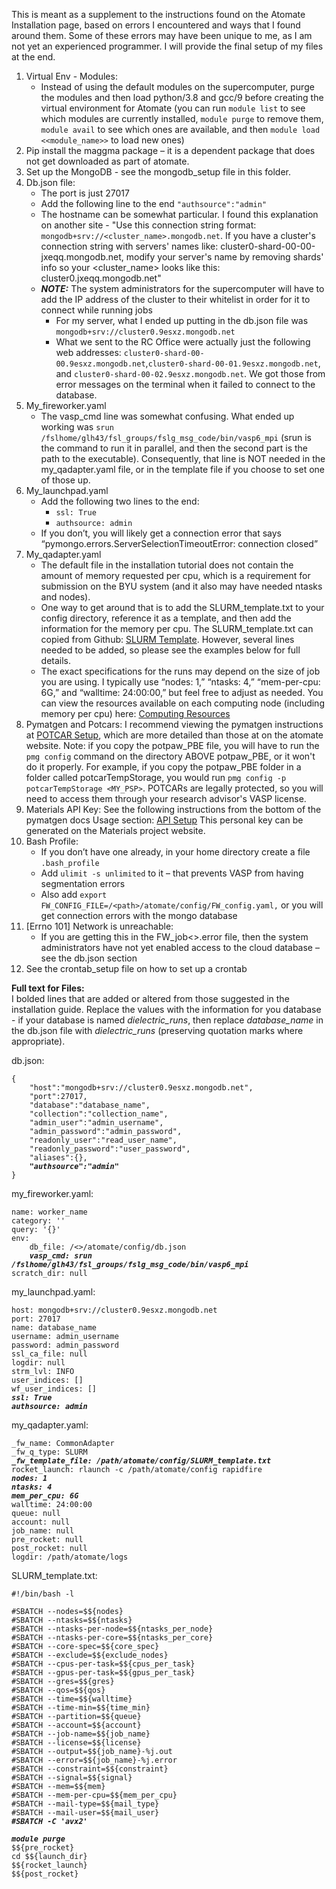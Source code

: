 This is meant as a supplement to the instructions found on the Atomate Installation page, based on errors I encountered and ways that I found around them. Some of these errors may have been unique to me, as I am not yet an experienced programmer. I will provide the final setup of my files at the end. 

1. Virtual Env - Modules:
   - Instead of using the default modules on the supercomputer, purge the modules and then load python/3.8 and gcc/9 before creating the virtual environment for Atomate (you can run `module list` to see which modules are currently installed, `module purge` to remove them, `module avail` to see which ones are available, and then `module load <<module_name>>` to load new ones)
2. Pip install the maggma package – it is a dependent package that does not get downloaded as part of atomate.  
3. Set up the MongoDB - see the mongodb_setup file in this folder.
4. Db.json file:
   - The port is just 27017
   - Add the following line to the end `"authsource":"admin"`
   - The hostname can be somewhat particular. I found this explanation on another site - "Use this connection string format: `mongodb+srv://<cluster_name>.mongodb.net`. If you have a cluster's connection string with servers' names like: cluster0-shard-00-00-jxeqq.mongodb.net, modify your server's name by removing shards' info so your <cluster_name> looks like this: cluster0.jxeqq.mongodb.net"
    - ***NOTE:*** The system administrators for the supercomputer will have to add the IP address of the cluster to their whitelist in order for it to connect while running jobs
      - For my server, what I ended up putting in the db.json file was `mongodb+srv://cluster0.9esxz.mongodb.net`
      - What we sent to the RC Office were actually just the following web addresses: `cluster0-shard-00-00.9esxz.mongodb.net`,`cluster0-shard-00-01.9esxz.mongodb.net`, and `cluster0-shard-00-02.9esxz.mongodb.net`. We got those from error messages on the terminal when it failed to connect to the database.
5. My_fireworker.yaml
    - The vasp_cmd line was somewhat confusing. What ended up working was `srun /fslhome/glh43/fsl_groups/fslg_msg_code/bin/vasp6_mpi` (srun is the command to run it in parallel, and then the second part is the path to the executable). Consequently, that line is NOT needed in the my_qadapter.yaml file, or in the template file if you choose to set one of those up. 
6. My_launchpad.yaml
    - Add the following two lines to the end: 
      - `ssl: True`
      - `authsource: admin`
    - If you don’t, you will likely get a connection error that says “pymongo.errors.ServerSelectionTimeoutError: connection closed”
7. My_qadapter.yaml
   - The default file in the installation tutorial does not contain the amount of memory requested per cpu, which is a requirement for submission on the BYU system (and it also may have needed ntasks and nodes). 
   - One way to get around that is to add the SLURM_template.txt to your config directory, reference it as a template, and then add the information for the memory per cpu. The SLURM_template.txt can copied from Github: [SLURM Template](https://github.com/materialsproject/fireworks/blob/main/fireworks/user_objects/queue_adapters/SLURM_template.txt). However, several lines needed to be added, so please see the examples below for full details. 
   - The exact specifications for the runs may depend on the size of job you are using. I typically use “nodes: 1,” “ntasks: 4,” “mem-per-cpu: 6G,” and “walltime: 24:00:00,” but feel free to adjust as needed. You can view the resources available on each computing node (including memory per cpu) here: [Computing Resources](https://rc.byu.edu/documentation/resources)
8. Pymatgen and Potcars: I recommend viewing the pymatgen instructions at [POTCAR Setup](https://pymatgen.org/installation.html#potcar-setup), which are more detailed than those at on the atomate website. Note: if you copy the potpaw_PBE file, you will have to run the `pmg config` command on the directory ABOVE potpaw_PBE, or it won't do it properly. For example, if you copy the potpaw_PBE folder in a folder called potcarTempStorage, you would run `pmg config -p potcarTempStorage <MY_PSP>`. POTCARs are legally protected, so you will need to access them through your research advisor's VASP license. 
9. Materials API Key: See the following instructions from the bottom of the pymatgen docs Usage section:  [API Setup](https://pymatgen.org/usage.html#setting-the-pmg-mapi-key-in-the-config-file)  This personal key can be generated on the Materials project website.
10. Bash Profile:
    - If you don’t have one already, in your home directory create a file `.bash_profile`
    - Add `ulimit -s unlimited` to it – that prevents VASP from having segmentation errors
    - Also add `export FW_CONFIG_FILE=/<path>/atomate/config/FW_config.yaml,` or you will get connection errors with the mongo database
11. [Errno 101] Network is unreachable: 
    - If you are getting this in the FW_job<<number>>.error file, then the system administrators have not yet enabled access to the cloud database – see the db.json section
12. See the crontab_setup file on how to set up a crontab


**Full text for Files:**  
I bolded lines that are added or altered from those suggested in the installation guide. Replace the values with the information for you database - if your database is named *dielectric_runs*, then replace *database_name* in the db.json file with *dielectric_runs* (preserving quotation marks where appropriate). 

db.json:
<pre><code>{
	"host":"mongodb+srv://cluster0.9esxz.mongodb.net",
	"port":27017,
	"database":"database_name",
	"collection":"collection_name",
	"admin_user":"admin_username",
	"admin_password":"admin_password",
	"readonly_user":"read_user_name",
	"readonly_password":"user_password",
	"aliases":{},
	<b><i>"authsource":"admin"</i></b>
}
</code></pre>

my_fireworker.yaml:
<pre><code>name: worker_name
category: ''
query: '{}'
env:
    db_file: /<<path>>/atomate/config/db.json
    <b><i>vasp_cmd: srun /fslhome/glh43/fsl_groups/fslg_msg_code/bin/vasp6_mpi</i></b>
scratch_dir: null
</code></pre>

my_launchpad.yaml:
<pre><code>host: mongodb+srv://cluster0.9esxz.mongodb.net
port: 27017
name: database_name
username: admin_username
password: admin_password
ssl_ca_file: null
logdir: null
strm_lvl: INFO
user_indices: []
wf_user_indices: []
<b><i>ssl: True
authsource: admin</i></b>
</code></pre>

my_qadapter.yaml: 
<pre><code>_fw_name: CommonAdapter
_fw_q_type: SLURM
<b><i>_fw_template_file: /path/atomate/config/SLURM_template.txt</i></b>
rocket_launch: rlaunch -c /path/atomate/config rapidfire
<b><i>nodes: 1
ntasks: 4
mem_per_cpu: 6G</i></b>
walltime: 24:00:00
queue: null
account: null
job_name: null
pre_rocket: null
post_rocket: null
logdir: /path/atomate/logs
</code></pre>

	
SLURM_template.txt:
<pre><code>#!/bin/bash -l

#SBATCH --nodes=$${nodes}
#SBATCH --ntasks=$${ntasks}
#SBATCH --ntasks-per-node=$${ntasks_per_node}
#SBATCH --ntasks-per-core=$${ntasks_per_core}
#SBATCH --core-spec=$${core_spec}
#SBATCH --exclude=$${exclude_nodes}
#SBATCH --cpus-per-task=$${cpus_per_task}
#SBATCH --gpus-per-task=$${gpus_per_task}
#SBATCH --gres=$${gres}
#SBATCH --qos=$${qos}
#SBATCH --time=$${walltime}
#SBATCH --time-min=$${time_min}
#SBATCH --partition=$${queue}
#SBATCH --account=$${account}
#SBATCH --job-name=$${job_name}
#SBATCH --license=$${license}
#SBATCH --output=$${job_name}-%j.out
#SBATCH --error=$${job_name}-%j.error
#SBATCH --constraint=$${constraint}
#SBATCH --signal=$${signal}
#SBATCH --mem=$${mem}
#SBATCH --mem-per-cpu=$${mem_per_cpu}
#SBATCH --mail-type=$${mail_type}
#SBATCH --mail-user=$${mail_user}
<b><i>#SBATCH -C 'avx2'

module purge </i></b>
$${pre_rocket}
cd $${launch_dir}
$${rocket_launch}
$${post_rocket} </code></pre>
